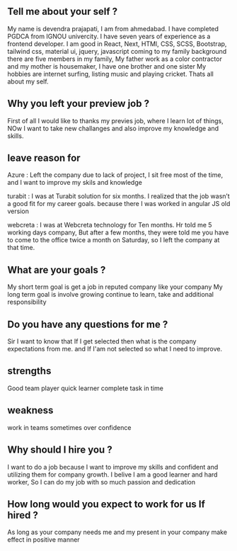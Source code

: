 Tell me about your self ?
------------------------------------------------------------
My name is devendra prajapati, I am from ahmedabad.
I have completed PGDCA from IGNOU univercity.
I have seven years of experience as a frontend developer.
I am good in React, Next, HTMl, CSS, SCSS, Bootstrap, tailwind css, material ui, jquery, javascript
coming to my family background there are five members in my family, My father work as a color contractor and my mother is housemaker, I have one brother and one sister
My hobbies are internet surfing, listing music and playing cricket.
Thats all about my self.


Why you left your preview job ?
------------------------------------------------------------
First of all I would like to thanks my previes job, where I learn lot of things, NOw I want to take new challanges and also improve my knowledge and skills.


leave reason for 
------------------------------------------------------------
Azure    : Left the company due to lack of project, I sit free most of the time, and I want to improve my skils and knowledge

turabit  : I was at Turabit solution for six months. I realized that the job wasn’t a good fit for my career goals. because there I was worked in angular JS old version

webcreta : I was at Webcreta technology for Ten months. Hr told me 5 working days company, But after a few months, they were told me you have to come to the office twice a month on Saturday, so I left the company at that time.


What are your goals ?
------------------------------------------------------------
My short term goal is get a job in reputed company like your company
My long term goal is involve growing continue to learn, take and additional responsibility


Do you have any questions for me ?
------------------------------------------------------------
Sir I want to know that If I get selected then what is the company expectations from me. and If I'am not selected so what I need to improve.



strengths
------------------------------------------------------------
Good team player
quick learner
complete task in time


weakness
------------------------------------------------------------
work in teams
sometimes over confidence



Why should I hire you ?
------------------------------------------------------------
I want to do a job because I want to improve my skills and confident and utilizing them for company growth. I belive I am a good learner and hard worker, So I can do my job with so much passion and dedication


How long would you expect to work for us If hired ?
------------------------------------------------------------
As long as your company needs me and my present in your company make effect in positive manner




